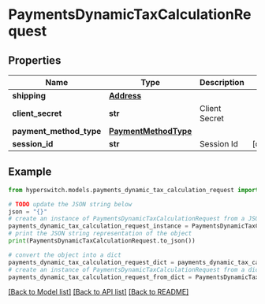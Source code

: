 # PaymentsDynamicTaxCalculationRequest


## Properties

Name | Type | Description | Notes
------------ | ------------- | ------------- | -------------
**shipping** | [**Address**](Address.md) |  | 
**client_secret** | **str** | Client Secret | 
**payment_method_type** | [**PaymentMethodType**](PaymentMethodType.md) |  | 
**session_id** | **str** | Session Id | [optional] 

## Example

```python
from hyperswitch.models.payments_dynamic_tax_calculation_request import PaymentsDynamicTaxCalculationRequest

# TODO update the JSON string below
json = "{}"
# create an instance of PaymentsDynamicTaxCalculationRequest from a JSON string
payments_dynamic_tax_calculation_request_instance = PaymentsDynamicTaxCalculationRequest.from_json(json)
# print the JSON string representation of the object
print(PaymentsDynamicTaxCalculationRequest.to_json())

# convert the object into a dict
payments_dynamic_tax_calculation_request_dict = payments_dynamic_tax_calculation_request_instance.to_dict()
# create an instance of PaymentsDynamicTaxCalculationRequest from a dict
payments_dynamic_tax_calculation_request_from_dict = PaymentsDynamicTaxCalculationRequest.from_dict(payments_dynamic_tax_calculation_request_dict)
```
[[Back to Model list]](../README.md#documentation-for-models) [[Back to API list]](../README.md#documentation-for-api-endpoints) [[Back to README]](../README.md)


